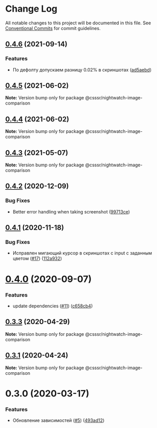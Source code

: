 # Change Log

All notable changes to this project will be documented in this file.
See [Conventional Commits](https://conventionalcommits.org) for commit guidelines.

## [0.4.6](https://github.com/CSSSR/e2e-tools/compare/@csssr/nightwatch-image-comparison@0.4.5...@csssr/nightwatch-image-comparison@0.4.6) (2021-09-14)


### Features

* По дефолту допускаем разницу 0.02% в скриншотах ([ad5aebd](https://github.com/CSSSR/e2e-tools/commit/ad5aebd1d8a9a0290223d50f6ca8cb5a2856f4d5))





## [0.4.5](https://github.com/CSSSR/e2e-tools/compare/@csssr/nightwatch-image-comparison@0.4.3...@csssr/nightwatch-image-comparison@0.4.5) (2021-06-02)

**Note:** Version bump only for package @csssr/nightwatch-image-comparison





## [0.4.4](https://github.com/CSSSR/e2e-tools/compare/@csssr/nightwatch-image-comparison@0.4.3...@csssr/nightwatch-image-comparison@0.4.4) (2021-06-02)

**Note:** Version bump only for package @csssr/nightwatch-image-comparison





## [0.4.3](https://github.com/CSSSR/e2e-tools/compare/@csssr/nightwatch-image-comparison@0.4.2...@csssr/nightwatch-image-comparison@0.4.3) (2021-05-07)

**Note:** Version bump only for package @csssr/nightwatch-image-comparison





## [0.4.2](https://github.com/CSSSR/e2e-tools/compare/@csssr/nightwatch-image-comparison@0.4.1...@csssr/nightwatch-image-comparison@0.4.2) (2020-12-09)


### Bug Fixes

* Better error handling when taking screenshot ([99713ce](https://github.com/CSSSR/e2e-tools/commit/99713ce6354f04c0e1d05930c0a3aeef3f911cdb))





## [0.4.1](https://github.com/CSSSR/e2e-tools/compare/@csssr/nightwatch-image-comparison@0.4.0...@csssr/nightwatch-image-comparison@0.4.1) (2020-11-18)


### Bug Fixes

* Исправлен мигающий курсор в скриншотах с input с заданным цветом ([#17](https://github.com/CSSSR/e2e-tools/issues/17)) ([112a932](https://github.com/CSSSR/e2e-tools/commit/112a9328cb205548d133d63fc7be385c64ddbe3c))





# [0.4.0](https://github.com/CSSSR/e2e-tools/compare/@csssr/nightwatch-image-comparison@0.3.3...@csssr/nightwatch-image-comparison@0.4.0) (2020-09-07)


### Features

* update dependencies ([#11](https://github.com/CSSSR/e2e-tools/issues/11)) ([c658cb4](https://github.com/CSSSR/e2e-tools/commit/c658cb4c2b49e80c024f133e0491a4d9db1119b4))





## [0.3.3](https://github.com/CSSSR/e2e-tools/compare/@csssr/nightwatch-image-comparison@0.3.1...@csssr/nightwatch-image-comparison@0.3.3) (2020-04-29)

**Note:** Version bump only for package @csssr/nightwatch-image-comparison





## [0.3.1](https://github.com/CSSSR/e2e-tools/compare/@csssr/nightwatch-image-comparison@0.3.0...@csssr/nightwatch-image-comparison@0.3.1) (2020-04-24)

**Note:** Version bump only for package @csssr/nightwatch-image-comparison





# 0.3.0 (2020-03-17)


### Features

* Обновление зависимостей ([#5](https://github.com/Nitive/nightwatch-image-comparison/issues/5)) ([493ad12](https://github.com/Nitive/nightwatch-image-comparison/commit/493ad12fdf0346f44d98cb874257b30d6000c442))
